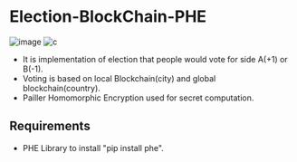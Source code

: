 # Election-BlockChain-PHE

![image](https://github.com/qasim12343/Election-BlockChain-PHE/assets/93463121/8c0741d4-cfd9-48d3-8834-2edc52362209)
![c](https://github.com/qasim12343/Election-BlockChain-PHE/assets/93463121/a5718470-ad46-4148-89d4-666edd8a468c)

- It is implementation of election that people would vote for side A(+1) or B(-1).
- Voting is based on local Blockchain(city) and global blockchain(country).
- Pailler Homomorphic Encryption used for secret computation.

## Requirements

- PHE Library to install "pip install phe".

